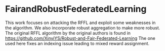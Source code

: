# FairandRobustFederatedLearning
This work focuses on attacking the RFFL and exploit some weaknesses in the algorithm. We also incorporate robust aggregation to make more robust.
The original RFFL algorithm by the original authors is found in  https://github.com/XinyiYS/Robust-and-Fair-Federated-Learning
The one used here fixes an indexing issue leading to mixed reward assignment.
